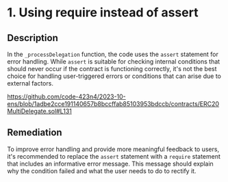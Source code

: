 # 1. Using require instead of assert

## Description

In the `_processDelegation` function, the code uses the `assert` statement for error handling. While `assert` is suitable for checking internal conditions that should never occur if the contract is functioning correctly, it's not the best choice for handling user-triggered errors or conditions that can arise due to external factors.

https://github.com/code-423n4/2023-10-ens/blob/1adbe2cce191140657b8bccffab85103953bdccb/contracts/ERC20MultiDelegate.sol#L131

## Remediation

To improve error handling and provide more meaningful feedback to users, it's recommended to replace the `assert` statement with a `require` statement that includes an informative error message. This message should explain why the condition failed and what the user needs to do to rectify it.